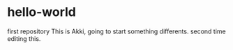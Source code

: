 # hello-world
first repository
This is Akki, going to start something differents.
second time editing this.
